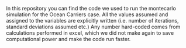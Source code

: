 In this repository you can find the code we used to run the montecarlo simulation for the Ocean Carriers case.
All the values assumed and assigned to the variables are explicitly written (i.e. number of iterations, standard deviations assumed etc.)
Any number hard-coded comes from calculations performed in excel, which we did not make again to save computational power and make the code run faster.

